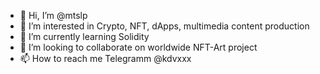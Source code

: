 - 👋 Hi, I’m @mtslp
- 👀 I’m interested in Crypto, NFT, dApps, multimedia content production
- 🌱 I’m currently learning Solidity
- 💞️ I’m looking to collaborate on worldwide NFT-Art project
- 📫 How to reach me Telegramm @kdvxxx

<!---
mtslp/mtslp is a ✨ special ✨ repository because its `README.md` (this file) appears on your GitHub profile.
You can click the Preview link to take a look at your changes.
--->
